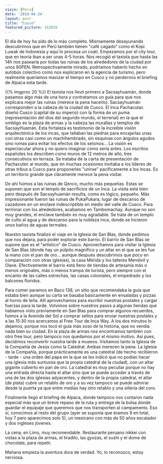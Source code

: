 ```yaml
---
viaje: [Peru]
date: '2019-04-24'
layout: post
title: "Cusco"
featured_picture: 142039
---
```

El día de hoy ha sido de lo más completo. Mismamente desayunando descubrimos que en Perú también tienen "café cagado" como el Kopi Luwak de Indonesia y aquí lo procesa un coatí. Empezamos por el city tour, que en teoría iban a ser unas 4-5 horas. Nos recogió el taxista que hasta las 14h nos pasearía por todas las ruinas de los alrededores de la ciudad por unos 80PEN. Retrospectivamente mirado, podríamos haberlo hecho en autobús colectivo como nos explicaron en la agencia de turismo, pero realmente queríamos maxizar el tiempo en Cusco y no perdernos el briefing de Alpaca esta tarde.

{{% imgproc 20 %}}
El taxista nos llevó primero a Sacsayhuamán, donde pasamos algo más de una hora y contratamos un guía para que nos explicara mejor las ruinas (merece la pena hacerlo). Sacsayhuamán corresponden a la cabeza de la ciudad de Cusco. El Inca Pachacutac diseñó Cusco (capital de su imperio) con la forma de un puma (representación del dios del segundo mundo, el terrenal) en la que el ombligo es la plaza de armas y la cabeza las murallas y templos de SacsayHuamán. Esta fortaleza es testimonio de la increíble visión arquitectónica de los incas, que tallaban las piedras para encajarlas unas con otras casi como un machihembrado, sin esquinas con ángulos agudos sino romas para evitar los efectos de los seismos... La visión es espectacular ahora y no quiero imaginar como sería antes. Los escritos españoles los describen como muros de 12 metros de alto, tres consecutivos en terraza. Se trataba de la carta de presentación de Pachacutec al mundo, que en muchas ocasiones invitaba a los líderes de otras tribus a Cusco para proponerles "unirse" pacíficamente a los Incas. Es un territorio grande que claramente merece la pena visitar. 

De ahí fuimos a las ruinas de Qenco, mucho más pequeñas. Estas se suponen que son el templo de sacrificios de un Inca. La visita está bien pero después de Sacsayhuamán resulta, como es lógico, pequeño. Más impresionante fueron las ruinas de PukaPukara, lugar de descanso de cazadores en un enclave indescriptible en medio del valle de Cusco. Para terminar con los alrededores, acabamos en Tambomachay. Aunque no son muy grandes, el enclave también es muy agradable. Se trata de un templo de culto al agua y de descanso para la nobleza inca, donde se hicieron unos baños de aguas termales.

Nuestro taxista finalizó el viaje en la Iglesia de San Blas, donde pedimos que nos dejara, para poder explorar este barrio. El barrio de San Blas se supone que es el "artístico" de Cusco. Aprovechamos para visitar la Iglesia de San Blas (donde hay un púlpito magnífico y un altar en el que se les fue la mano con el pan de oro... aunque después descubrimos que poco en comparación con otras iglesias), la casa Mérida y los talleres Mendivil y Olave. Efectivamente el barrio está lleno de tiendas de artesanía más o menos originales, más o menos trampa de turista, pero siempre con el encanto de las calles estrechas, las casas coloniales, el empedrado y los balcones floridos.

Para comer paramos en Baco 138, un sitio que recomendaba la guía que estaba bien aunque su carta se basaba básicamente en ensaladas y pizzas al horno de leña. Allí aprovechamos para escribir nuestras postales y cargar fuerzas para la tarde. Volvimos sobre nuestros pasos a algunas tiendas que habíamos visto previamente en San Blas para comprar algunos recuerdos, fuimos a la Avenida del Sol a comprar sellos para enviar nuestras postales y a las 15:30 nos acercamos al Free Tour de Inca Way. A los dos minutos lo dejamos, porque nos tocó el guía más soso de la historia, que no vendía nada bien su ciudad. En la plaza de armas nos encontramos también con otro free tour, pero tampoco nos quedamos por el mismo motivo. Así pues, decidimos reconvertir nuestra tarde a museos. Visitamos tanto la Iglesia de la Compañía de Jesús como la Catedral. Ambas merecen la pena. La Iglesia de la Compañía, porque prácticamente es una catedral (de hecho recibieron - tarde - una orden del papa en la que se les indicó que no podían hacer una iglesia más suntuosa que la propia catedral de la ciudad), con un altar gigante cubierto en pan de oro. La catedral es muy peculiar porque no hay una entrada directa hasta el altar sino que se puede acceder a través de una de las dos iglesias adyacentes, y dentro de la propia catedral, el altar (de plata) cubre un retablo de oro y a su vez tampoco se puede admirar desde la puerta ya que entre medias hay otro retablo y una sillería del coro. 

Finalmente llegó el briefing de Alpaca, donde tampoco nos contaron nada especial más que un breve repaso de la ruta y entrega de la bolsa donde guardar el equipaje que queremos que nos transporten al campamento. Eso sí, conocimos al resto del grupo (ayer se suponía que éramos 9 en total, hoy 7 pero aparecimos solo 5), un mexicano con más de 50 años escalador y dos ingleses jóvenes.

La cena, en Limo, muy recomendable. Restaurante peruano nikkei con vistas a la plaza de armas, el tiradito, las gyozas, el sushi y el dome de chocolate, para repetir.

Mañana empieza la aventura dura de verdad. Yo, lo reconozco, estoy nerviosa.
